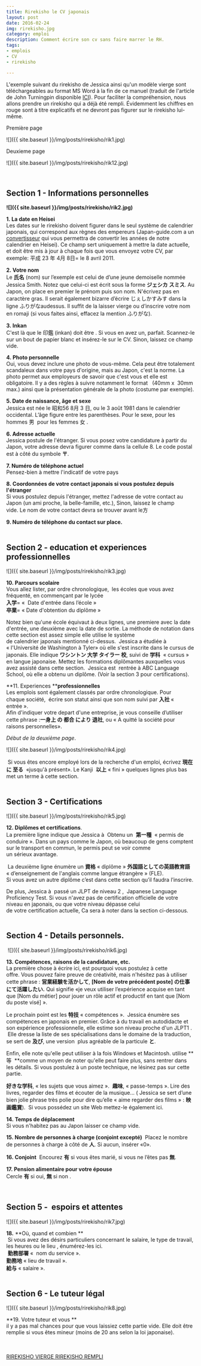 ```yaml
---
title: Rirekisho le CV japonais
layout: post
date: 2016-02-24
img: rirekisho.jpg
category: emploi
description: Comment écrire son cv sans faire marrer le RH.
tags:
- emplois
- CV
- rirekisho

---
```


L'exemple suivant du rirekisho de Jessica ainsi qu'un modèle vierge sont téléchargeables au format MS Word à la fin de ce manuel (traduit de l'article de John Turningpin disponible [ICI](http://madtokyo.wordpress.com/2008/07/22/2-writing-the-rirekisho/)). Pour faciliter la compréhension, nous allons prendre un rirekisho qui a déjà été rempli. Évidemment les chiffres en rouge sont à titre explicatifs et ne devront pas figurer sur le rirekisho lui-même.



Première page


![]({{ site.baseurl }}/img/posts/rirekisho/rik1.jpg)

Deuxieme page

![]({{ site.baseurl }}/img/posts/rirekisho/rik12.jpg)  

<br>

## Section 1 - Informations personnelles

**![]({{ site.baseurl }}/img/posts/rirekisho/rik2.jpg)**

**1. La date en Heisei**  
 Les dates sur le rirekisho doivent figurer dans le seul système de calendrier japonais, qui correspond aux règnes des empereurs (Japan-guide.com a un [convertisseur](http://www.japan-guide.com/e/e2272.html) qui vous permettra de convertir les années de notre calendrier en Heisei). Ce champ sert uniquement à mettre la date actuelle, et doit être mis à jour à chaque fois que vous envoyez votre CV, par exemple: 平成 23 年 4月 8日= le 8 avril 2011.

**2. Votre nom**  
Le **氏名** (nom) sur l’exemple est celui de d’une jeune demoiselle nommée Jessica Smith. Notez que celui-ci est écrit sous la forme **ジェシカ スミス**. Au Japon, on place en premier le prénom puis son nom. N'écrivez pas en caractère gras. Il serait également bizarre d’écrire じぇしかすみす dans la ligne ふりがなaudessus. Il suffit de la laisser vierge ou d’inscrire votre nom en romaji (si vous faites ainsi, effacez la mention ふりがな).

**3. Inkan**  
C'est là que le 印鑑 (inkan) doit être . Si vous en avez un, parfait. Scannez-le sur un bout de papier blanc et insérez-le sur le CV. Sinon, laissez ce champ vide.

**4. Photo personnelle**  
Oui, vous devez inclure une photo de vous-même. Cela peut être totalement scandaleux dans votre pays d'origine, mais au Japon, c'est la norme. La photo permet aux employeurs de savoir que c'est vous et elle est obligatoire. Il y a des règles à suivre notamment le format   (40mm x  30mm max.) ainsi que la présentation générale de la photo (costume par exemple).

**5. Date de naissance, âge et sexe**    
Jessica est née le 昭和56 8月 3 日, ou le 3 août 1981 dans le calendrier occidental. L’âge figure entre les parenthèses. Pour le sexe, pour les hommes 男  pour les femmes 女 .   

**6. Adresse actuelle**  
Jessica postule de l'étranger. Si vous posez votre candidature à partir du Japon, votre adresse devra figurer comme dans la cellule 8\. Le code postal est à côté du symbole **〒**.

**7\. Numéro de téléphone actuel**  
Pensez-bien à mettre l'indicatif de votre pays

**8. Coordonnées de votre contact japonais si vous postulez depuis l'étranger**  
Si vous postulez depuis l'étranger, mettez l'adresse de votre contact au Japon (un ami proche, la belle-famille, etc.), Sinon, laissez le champ vide. Le nom de votre contact devra se trouver avant le方

**9\. Numéro de téléphone du contact sur place.**  
<br>

## Section 2 - education et experiences professionnelles

![]({{ site.baseurl }}/img/posts/rirekisho/rik3.jpg)

**10. Parcours scolaire**  
Vous allez lister, par ordre chronologique,  les écoles que vous avez fréquenté, en commençant par le lycée  
**入学**= «  Date d'entrée dans l’école »  
**卒業**= « Date d'obtention du diplôme »  

Notez bien qu'une école équivaut à deux lignes, une premiere avec la date d'entrée, une deuxième avec la date de sortie.  La méthode de notation dans cette section est assez simple elle utilise le système de calendrier japonais mentionné ci-dessus.  Jessica a étudiée à « l'Université de Washington à Tyler<span>» où elle s'est inscrite dans le cursus de japonais. Elle indique **ワシントン 大学 タイラー 校**, suivi de **学科**  « cursus » en langue japonaise. Mettez les formations diplômantes auxquelles vous avez assisté dans cette section.  Jessica est  rentrée à ABC Language School, où elle a obtenu un diplôme. (Voir la section 3 pour certifications).   



**11\. Experiences ****professionnelles**  
Les emplois sont également classés par ordre chronologique. Pour chaque société,  écrire son statut ainsi que son nom suivi par **入社** « entrée ».  
Afin d'indiquer votre depart d'une entreprise, je vous conseille d’utiliser cette phrase :**一身上 の 都合 により 退社**, ou « A quitté la société pour raisons personnelles».

_Début de la deuxième page_.

![]({{ site.baseurl }}/img/posts/rirekisho/rik4.jpg)  



 Si vous êtes encore employé lors de la recherche d'un emploi, écrivez **現在 に 至る**  «jusqu'à présent». Le Kanji  **以上** « fini » quelques lignes plus bas met un terme à cette section.  
<br>

## Section 3 - Certifications

![]({{ site.baseurl }}/img/posts/rirekisho/rik5.jpg)  



**12. Diplômes et certifications**.  
La première ligne indique que Jessica à  Obtenu un  **第一種**  « permis de conduire ». Dans un pays comme le Japon, où beaucoup de gens comptent sur le transport en commun, le permis peut se voir comme un sérieux avantage.

 La deuxième ligne énumère un **資格** « diplôme » **外国語としての英語教育語** « d’enseignement de l'anglais comme langue étrangère » (FLE).   
Si vous avez un autre diplôme c’est dans cette section qu’il faudra l’inscrire.   

De plus, Jessica à  passé un JLPT de niveau 2 ,  Japanese Language Proficiency Test. Si vous n'avez pas de certification officielle de votre niveau en japonais, ou que votre niveau dépasse celui de votre certification actuelle, Ca sera à noter dans la section ci-dessous.  
<br>

## Section 4 - Details personnels.

 ![]({{ site.baseurl }}/img/posts/rirekisho/rik6.jpg)

**13. Compétences, raisons de la candidature, etc.**   
La première chose à écrire ici, est pourquoi vous postulez à cette offre. Vous pouvez faire preuve de créativité, mais n'hésitez pas à utiliser cette phrase : **営業経験を活かして**, **[Nom de votre précédent poste] の仕事にて活躍したい.** Qui signifie «je veux utiliser l’expérience acquise en tant que [Nom du métier] pour jouer un rôle actif et productif en tant que [Nom du poste visé] ».   

Le prochain point est les **特技** « compétences ».  Jessica énumère ses compétences en japonais en premier. Grâce à du travail en autodidacte et son expérience professionnelle, elle estime son niveau proche d'un JLPT1 .  Elle dresse la liste de ses spécialisations dans le domaine de la traduction, se sert de **及び**, une version  plus agréable de la particule **と**.   

Enfin, elle note qu'elle peut utiliser à la fois Windows et Macintosh. utilise **等  **comme un moyen de noter qu'elle peut faire plus, sans rentrer dans les détails. Si vous postulez à un poste technique, ne lésinez pas sur cette partie.  

**好きな学科**, « les sujets que vous aimez ».  **趣味**, « passe-temps ». Lire des livres, regarder des films et écouter de la musique… ( Jessica se sert d’une bien jolie phrase très polie pour dire qu’elle « aime regarder des films » : **映画鑑賞**).  Si vous possédez un site Web mettez-le également ici.   



**14. Temps de déplacement**  
Si vous n'habitez pas au Japon laisser ce champ vide.   



**15. Nombre de personnes à charge (conjoint excepté)**  
Placez le nombre de personnes à charge à côté de **人**. Si aucun, insérer «0».   



**16. Conjoint**  
Encourez **有** si vous êtes marié, si vous ne l’êtes pas **無**.    



**17. Pension alimentaire pour votre épouse**  
Cercle **有** si oui, **無** si non .  

<br>

## Section 5 -  espoirs et attentes  


![]({{ site.baseurl }}/img/posts/rirekisho/rik7.jpg)  



**18.** **Où, quand et combien **  
 Si vous avez des désirs particuliers concernant le salaire, le type de travail, les heures ou le lieu , énumérez-les ici.   
 **勤務部署** <span>«  nom du service <span>».   
**勤務地** « lieu de travail ».   
**給与** « salaire ».  
<br>

## Section 6 - Le tuteur légal 

![]({{ site.baseurl }}/img/posts/rirekisho/rik8.jpg)

**19. Votre tuteur et vous **  
il y a pas mal chances pour que vous laissiez cette partie vide. Elle doit être remplie si vous êtes mineur (moins de 20 ans selon la loi japonaise).  
<br>
<br>







<a class="btn btn-primary" href="{{ site.baseurl }}/dl/rirekisho_vierge.doc">
  RIREKISHO VIERGE
</a> <a class="btn btn-primary" href="{{ site.baseurl }}/dl/jessica_rirekisho.doc">
  RIREKISHO REMPLI
</a>  
<br>
<br>

